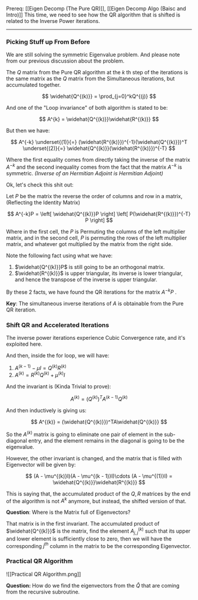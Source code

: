 Prereq: [[Eigen Decomp (The Pure QR)]], [[Eigen Decomp Algo (Baisc and Intro)]]
This time, we need to see how the QR algorithm that is shifted is related to the Inverse Power iterations. 

---

### Picking Stuff up From Before
We are still solving the symmetric Eigenvalue problem. And please note from our previous discussion about the problem. 


The $Q$ matrix from the Pure QR algorithm at the $k$ th step of the iterations is the same matrix as the $Q$ matrix from the Simultaneous iterations, but accumulated together. 

$$
\widehat{Q^{(k)}} = \prod_{j=0}^kQ^{(j)}
$$

And one of the "Loop invariance" of both algorithm is stated to be: 

$$
A^{k} = \widehat{Q^{(k)}}\widehat{R^{(k)}}
$$

But then we have: 

$$
A^{-k} \underset{(1)}{=} (\widehat{R^{(k)}})^{-1}(\widehat{Q^{(k)}})^T 
\underset{(2)}{=} \widehat{Q^{(k)}}(\widehat{R^{(k)}})^{-T}
$$

Where the first equality comes from directly taking the inverse of the matrix $A^{-k}$ and the second inequality comes from the fact that the matrix $A^{-k}$  is symmetric. *(Inverse of an Hermitian Adjoint is Hermitian Adjoint)*

Ok, let's check this shit out: 

Let $P$ be the matrix the reverse the order of columns and row in a matrix, (Reflecting the Identity Matrix)

$$
A^{-k}P = \left[ 
	\widehat{Q^{(k)}}P
\right]
\left[
	P(\widehat{R^{(k)}})^{-T} P
\right]
$$

Where in the first cell, the $P$ is Permuting the columns of the left multiplier matrix, and in the second cell, $P$ is permuting the rows of the left multiplier matrix, and whatever got multiplied by the matrix from the right side. 

Note the following fact using what we have: 

1. $\widehat{Q^{(k)}}P$ is still going to be an orthogonal matrix. 
2. $\widehat{R^{(k)}}$ is upper triangular, its inverse is lower triangular, and hence the transpose of the inverse is upper triangular. 

By these 2 facts, we have found the QR iterations for the matrix $A^{-k}P$ . 

**Key**: The simultaneous inverse iterations of $A$ is obtainable from the Pure QR iteration. 

### Shift QR and Accelerated Iterations

The inverse power iterations experience Cubic Convergence rate, and it's exploited here. 

And then, inside the for loop, we will have: 

1. $A^{(k - 1)} - \mu I = Q^{(k)}R^{(k)}$
2. $A^{(k)} = R^{(k)}Q^{(k)} + \mu^{(k)}I$

And the invariant is (Kinda Trivial to prove): 

$$
A^{(k)} = (Q^{(k)})^TA^{(k - 1)}Q^{(k)}
$$

And then inductively is giving us: 

$$
A^{(k)} = (\widehat{Q^{(k)}})^TA\widehat{Q^{(k)}}
$$

So the $A^{(k)}$ matrix is going to eliminate one pair of element in the sub-diagonal entry, and the element remains in the diagonal is going to be the eigenvalue. 

However, the other invariant is changed, and the matrix that is filled with Eigenvector will be given by: 

$$
(A - \mu^{(k)}I)(A - \mu^{(k - 1)}I)\cdots (A - \mu^{(1)}I) = \widehat{Q^{(k)}}\widehat{R^{(k)}}
$$

This is saying that, the accumulated product of the $Q, R$ matrices by the end of the algorithm is not $A^k$ anymore, but instead, the shifted version of that. 

**Question**: Where is the Matrix full of Eigenvectors? 

That matrix is in the first invariant. The accumulated product of $\widehat{Q^{(k)}}$ is the matrix, find the element $A^{(k)}_{j,j}$ such that its upper and lower element is sufficiently close to zero, then we will have the corresponding $j^{th}$ column in the matrix to be the corresponding Eigenvector. 
 
### Practical QR Algorithm
![[Practical QR Algorithm.png]]

**Question:**
How do we find the eigenvectors from the $\widehat{Q}$ that are coming from the recursive subroutine. 

